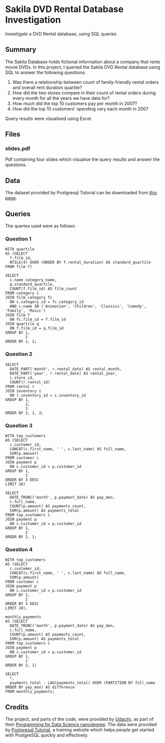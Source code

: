 # Sakila DVD Rental Database Investigation

Investigate a DVD Rental database, using SQL queries

## Summary

The Sakila Database holds fictional information about a company that rents movie DVDs. In this project, I queried the Sakila DVD Rental database using SQL to answer the following questions:

1. Was there a relationship between count of family-friendly rental orders and overall rent duration quartile?
2. How did the two stores compare in their count of rental orders during every month for all the years we have data for?
3. How much did the top 10 customers pay per month in 2007?
4. How did the top 10 customers’ spending vary each month in 2007

Query results were visualised using Excel.

## Files

### slides.pdf

Pdf containing four slides which visualise the query results and answer the questions.

## Data

The dataset provided by Postgresql Tutorial can be downloaded from [this page](https://www.postgresqltutorial.com/postgresql-sample-database/).

## Queries

The queries used were as follows:

### Question 1
```
WITH quartile
AS (SELECT
  f.film_id,
  NTILE(4) OVER (ORDER BY f.rental_duration) AS standard_quartile
FROM film f)

SELECT
  c.name category_name,
  q.standard_quartile,
  COUNT(f.film_id) AS film_count
FROM category c
JOIN film_category fc
  ON c.category_id = fc.category_id
  AND c.name IN ('Animation', 'Children', 'Classics', 'Comedy', 'Family', 'Music')
JOIN film f
  ON fc.film_id = f.film_id
JOIN quartile q
  ON f.film_id = q.film_id
GROUP BY 1,
         2
ORDER BY 1, 2;
```

### Question 2
```
SELECT
  DATE_PART('month', r.rental_date) AS rental_month,
  DATE_PART('year', r.rental_date) AS rental_year,
  i.store_id,
  COUNT(r.rental_id)
FROM rental r
JOIN inventory i
  ON r.inventory_id = i.inventory_id
GROUP BY 1,
         2,
         3
ORDER BY 2, 1, 3;
```

### Question 3
```
WITH top_customers
AS (SELECT
  c.customer_id,
  CONCAT(c.first_name, ' ', c.last_name) AS full_name,
  SUM(p.amount)
FROM customer c
JOIN payment p
  ON c.customer_id = p.customer_id
GROUP BY 1,
         2
ORDER BY 3 DESC
LIMIT 10)

SELECT
  DATE_TRUNC('month', p.payment_date) AS pay_mon,
  c.full_name,
  COUNT(p.amount) AS payments_count,
  SUM(p.amount) AS payments_total
FROM top_customers c
JOIN payment p
  ON c.customer_id = p.customer_id
GROUP BY 1,
         2
ORDER BY 2, 1;
```

### Question 4
```
WITH top_customers
AS (SELECT
  c.customer_id,
  CONCAT(c.first_name, ' ', c.last_name) AS full_name,
  SUM(p.amount)
FROM customer c
JOIN payment p
  ON c.customer_id = p.customer_id
GROUP BY 1,
         2
ORDER BY 3 DESC
LIMIT 10),

monthly_payments
AS (SELECT
  DATE_TRUNC('month', p.payment_date) AS pay_mon,
  c.full_name,
  COUNT(p.amount) AS payments_count,
  SUM(p.amount) AS payments_total
FROM top_customers c
JOIN payment p
  ON c.customer_id = p.customer_id
GROUP BY 1,
         2
ORDER BY 2, 1)

SELECT
  *,
  payments_total - LAG(payments_total) OVER (PARTITION BY full_name ORDER BY pay_mon) AS difference
FROM monthly_payments;
```

## Credits
The project, and parts of the code, were provided by [Udacity](https://www.udacity.com), as part of their [Programming for Data Science nanodegree](https://www.udacity.com/course/programming-for-data-science-nanodegree--nd104). The data were provided by [Postgresql Tutorial](https://www.postgresqltutorial.com/postgresql-sample-database/), a training website which helps people get started with PostgreSQL quickly and effectively.

